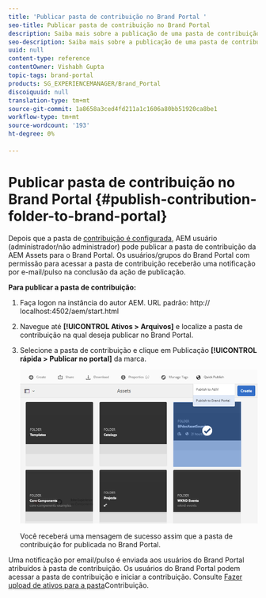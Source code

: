 ```yaml
---
title: 'Publicar pasta de contribuição no Brand Portal '
seo-title: Publicar pasta de contribuição no Brand Portal
description: Saiba mais sobre a publicação de uma pasta de contribuição da AEM Assets para o Brand Portal no Brand Portal 6.4.5.
seo-description: Saiba mais sobre a publicação de uma pasta de contribuição da AEM Assets para o Brand Portal no Brand Portal 6.4.5.
uuid: null
content-type: reference
contentOwner: Vishabh Gupta
topic-tags: brand-portal
products: SG_EXPERIENCEMANAGER/Brand_Portal
discoiquuid: null
translation-type: tm+mt
source-git-commit: 1a8658a3ced4fd211a1c1606a80bb51920ca8be1
workflow-type: tm+mt
source-wordcount: '193'
ht-degree: 0%

---
```



# Publicar pasta de contribuição no Brand Portal {#publish-contribution-folder-to-brand-portal}

Depois que a pasta de [contribuição é configurada](brand-portal-configure-contribution-folder-properties.md), AEM usuário (administrador/não administrador) pode publicar a pasta de contribuição da AEM Assets para o Brand Portal. Os usuários/grupos do Brand Portal com permissão para acessar a pasta de contribuição receberão uma notificação por e-mail/pulso na conclusão da ação de publicação.


**Para publicar a pasta de contribuição:**

1. Faça logon na instância do autor AEM.
URL padrão: http:// localhost:4502/aem/start.html
1. Navegue até **[!UICONTROL Ativos > Arquivos]** e localize a pasta de contribuição na qual deseja publicar no Brand Portal.
1. Selecione a pasta de contribuição e clique em Publicação **[!UICONTROL rápida > Publicar no portal]** da marca.

   ![](assets/publish-contribution-folder-to-bp.png)

   Você receberá uma mensagem de sucesso assim que a pasta de contribuição for publicada no Brand Portal.

Uma notificação por email/pulso é enviada aos usuários do Brand Portal atribuídos à pasta de contribuição. Os usuários do Brand Portal podem acessar a pasta de contribuição e iniciar a contribuição. Consulte [Fazer upload de ativos para a pasta](brand-portal-upload-assets-to-contribution-folder.md)Contribuição.
